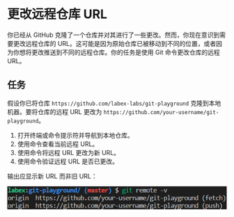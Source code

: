 # 更改远程仓库 URL

你已经从 GitHub 克隆了一个仓库并对其进行了一些更改。然而，你现在意识到需要更改远程仓库的 URL。这可能是因为原始仓库已被移动到不同的位置，或者因为你想将更改推送到不同的远程仓库。你的任务是使用 Git 命令更改仓库的远程 URL。

## 任务

假设你已将仓库 `https://github.com/labex-labs/git-playground` 克隆到本地机器。要将仓库的远程 URL 更改为 `https://github.com/your-username/git-playground`。

1. 打开终端或命令提示符并导航到本地仓库。
2. 使用命令查看当前远程 URL。
3. 使用命令将远程 URL 更改为新 URL。
4. 使用命令验证远程 URL 是否已更改。

输出应显示新 URL 而非旧 URL：

![终端显示更新后的远程 URL](../assets/challenge-change-remote-url-step1-1.png)
